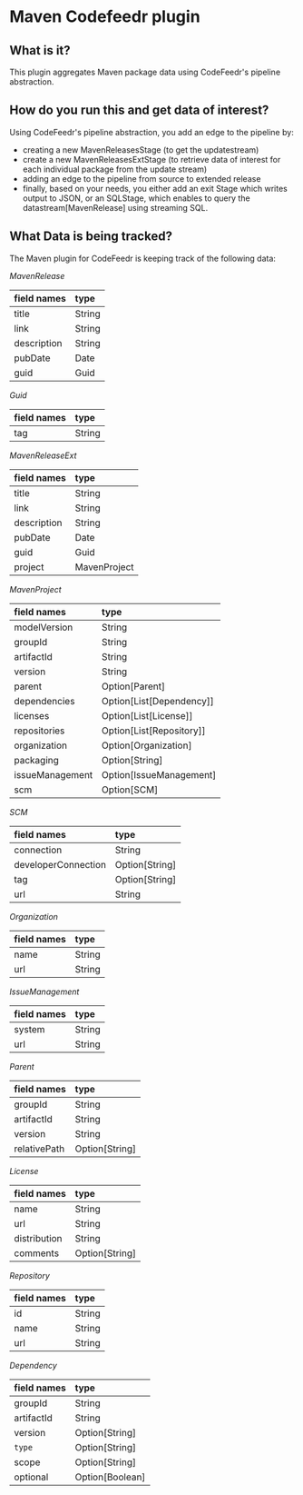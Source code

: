 Maven Codefeedr plugin
=======================================

**What is it?**
--------
This plugin aggregates Maven package data using CodeFeedr's pipeline abstraction.

**How do you run this and get data of interest?**
-------
Using CodeFeedr's pipeline abstraction, you add an edge to the pipeline by:
- creating a new MavenReleasesStage (to get the updatestream)
- create a new MavenReleasesExtStage (to retrieve data of interest for each individual package from the update stream)
- adding an edge to the pipeline from source to extended release
- finally, based on your needs, you either add an exit Stage which writes output to JSON, or 
an SQLStage, which enables to query the datastream[MavenRelease] using streaming SQL.


**What Data is being tracked?**
-------------------------------
The Maven plugin for CodeFeedr is keeping track of the following data:

*MavenRelease*

|field names|type|
|:-----|:----|
|title | String|
|link | String|
|description | String|
|pubDate | Date|
|guid | Guid|

 *Guid*
 
|field names|type|
|:-----|:----|
|tag | String|

*MavenReleaseExt*
  
|field names|type|
|:-----|:----|
|title | String|
|link | String|
|description | String|
|pubDate | Date|
|guid | Guid|
|project | MavenProject|


*MavenProject*

|field names|type|
|:-----|:----|
|modelVersion | String|
|groupId | String|
|artifactId | String|
|version | String|
|parent | Option[Parent]|
|dependencies | Option[List[Dependency]]|
|licenses | Option[List[License]]|
|repositories | Option[List[Repository]]|
|organization | Option[Organization]|
|packaging | Option[String]|
|issueManagement | Option[IssueManagement]|
|scm | Option[SCM]|

*SCM*

|field names|type|
|:-----|:----|
|connection | String|
|developerConnection | Option[String]|
|tag | Option[String]|
|url | String|

*Organization*

|field names|type|
|:-----|:----|
|name | String|
|url | String|

*IssueManagement*

|field names|type|
|:-----|:----|
|system | String|
|url | String|

*Parent*

|field names|type|
|:-----|:----|
|groupId | String|
|artifactId | String|
|version | String|
|relativePath | Option[String]|

*License*

|field names|type|
|:-----|:----|
|name | String|
|url | String|
|distribution | String|
|comments | Option[String]|


*Repository*

|field names|type|
|:-----|:----|
|id | String|
|name | String|
|url | String|

*Dependency*

|field names|type|
|:-----|:----|  
|groupId | String|
|artifactId | String|
|version | Option[String]|
|`type` | Option[String]|
|scope | Option[String]|
|optional | Option[Boolean]|    